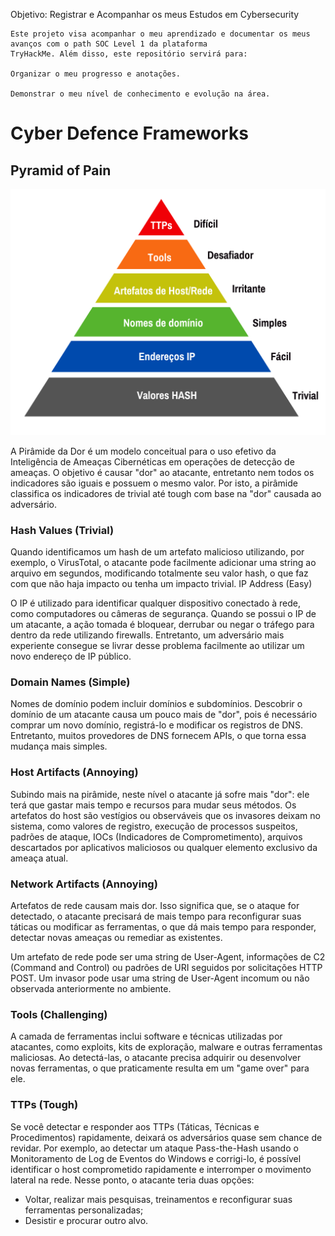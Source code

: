 Objetivo: Registrar e Acompanhar os meus Estudos em Cybersecurity

    Este projeto visa acompanhar o meu aprendizado e documentar os meus avanços com o path SOC Level 1 da plataforma
    TryHackMe. Além disso, este repositório servirá para:

    Organizar o meu progresso e anotações.

    Demonstrar o meu nível de conhecimento e evolução na área.

# Cyber Defence Frameworks
## Pyramid of Pain

![img_1.png](img_1.png)

A Pirâmide da Dor é um modelo conceitual para o uso efetivo da Inteligência de Ameaças Cibernéticas em operações de
detecção de ameaças. O objetivo é causar "dor" ao atacante, entretanto nem todos os indicadores são iguais e possuem o
mesmo valor. Por isto, a pirâmide classifica os indicadores de trivial até tough com base na "dor" causada ao
adversário.

### Hash Values (Trivial)

Quando identificamos um hash de um artefato malicioso utilizando, por exemplo, o VirusTotal, o atacante pode facilmente
adicionar uma string ao arquivo em segundos, modificando totalmente seu valor hash, o que faz com que não haja impacto
ou tenha um impacto trivial.
IP Address (Easy)

O IP é utilizado para identificar qualquer dispositivo conectado à rede, como computadores ou câmeras de segurança.
Quando se possui o IP de um atacante, a ação tomada é bloquear, derrubar ou negar o tráfego para dentro da rede
utilizando
firewalls. Entretanto, um adversário mais experiente consegue se livrar desse problema facilmente ao utilizar um novo
endereço de IP público.

### Domain Names (Simple)

Nomes de domínio podem incluir domínios e subdomínios. Descobrir o domínio de um atacante causa um pouco mais de "dor",
pois é necessário comprar um novo domínio, registrá-lo e modificar os registros de DNS. Entretanto, muitos provedores de
DNS fornecem APIs, o que torna essa mudança mais simples.

### Host Artifacts (Annoying)

Subindo mais na pirâmide, neste nível o atacante já sofre mais "dor": ele terá que gastar mais tempo e recursos para
mudar
seus métodos. Os artefatos do host são vestígios ou observáveis que os invasores deixam no sistema, como valores de
registro, execução de processos suspeitos, padrões de ataque, IOCs (Indicadores de Comprometimento), arquivos
descartados
por aplicativos maliciosos ou qualquer elemento exclusivo da ameaça atual.

### Network Artifacts (Annoying)

Artefatos de rede causam mais dor. Isso significa que, se o ataque for detectado, o atacante precisará de mais tempo
para
reconfigurar suas táticas ou modificar as ferramentas, o que dá mais tempo para responder, detectar novas ameaças ou
remediar as existentes.

Um artefato de rede pode ser uma string de User-Agent, informações de C2 (Command and Control) ou padrões de URI
seguidos por solicitações HTTP POST. Um invasor pode usar uma string de User-Agent incomum ou não observada
anteriormente
no ambiente.

### Tools (Challenging)

A camada de ferramentas inclui software e técnicas utilizadas por atacantes, como exploits, kits de exploração, malware
e outras ferramentas maliciosas. Ao detectá-las, o atacante precisa adquirir ou desenvolver novas ferramentas, o que
praticamente resulta em um "game over" para ele.

### TTPs (Tough)

Se você detectar e responder aos TTPs (Táticas, Técnicas e Procedimentos) rapidamente, deixará os adversários quase sem
chance de revidar. Por exemplo, ao detectar um ataque Pass-the-Hash usando o Monitoramento de Log de Eventos do Windows
e corrigi-lo, é possível identificar o host comprometido rapidamente e interromper o movimento lateral na rede. Nesse
ponto, o atacante teria duas opções:

- Voltar, realizar mais pesquisas, treinamentos e reconfigurar suas ferramentas personalizadas;
- Desistir e procurar outro alvo.
